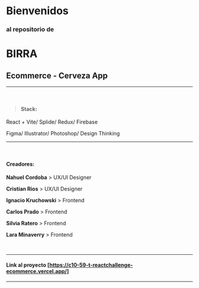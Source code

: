 # Bienvenidos 
### al repositorio de 
# BIRRA 
## Ecommerce - Cerveza App
                    

-------------
<br>

>  #### Stack:
React + Vite/ Splide/ Redux/ Firebase

Figma/ Illustrator/ Photoshop/ Design Thinking


-------------

<br>

#### Creadores:
**Nahuel Cordoba** > UX/UI Designer

**Cristian Rios** > UX/UI Designer

**Ignacio Kruchowski** > Frontend

**Carlos Prado** > Frontend

**Silvia Ratero** > Frontend

**Lara Minaverry** > Frontend

<br>

-------------

#### Link al proyecto [https://c10-59-t-reactchallenge-ecommerce.vercel.app/]

-------------

